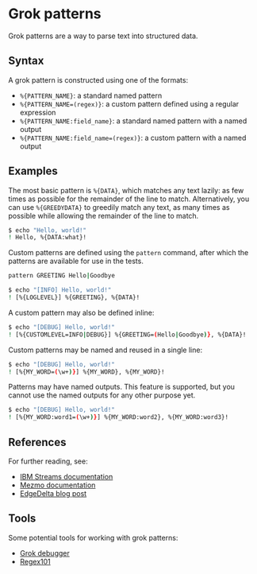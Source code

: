 # Grok patterns

Grok patterns are a way to parse text into structured data.

## Syntax

A grok pattern is constructed using one of the formats:

- `%{PATTERN_NAME}`: a standard named pattern
- `%{PATTERN_NAME=(regex)}`: a custom pattern defined using a regular expression
- `%{PATTERN_NAME:field_name}`: a standard named pattern with a named output
- `%{PATTERN_NAME:field_name=(regex)}`: a custom pattern with a named output

## Examples

The most basic pattern is `%{DATA}`, which matches any text lazily: as few times
as possible for the remainder of the line to match. Alternatively, you can use
`%{GREEDYDATA}` to greedily match any text, as many times as possible while
allowing the remainder of the line to match.

```bash session
$ echo "Hello, world!"
! Hello, %{DATA:what}!
```

Custom patterns are defined using the `pattern` command, after which the patterns
are available for use in the tests.

```bash session
pattern GREETING Hello|Goodbye

$ echo "[INFO] Hello, world!"
! [%{LOGLEVEL}] %{GREETING}, %{DATA}!
```

A custom pattern may also be defined inline:

```bash session
$ echo "[DEBUG] Hello, world!"
! [%{CUSTOMLEVEL=INFO|DEBUG}] %{GREETING=(Hello|Goodbye)}, %{DATA}!
```

Custom patterns may be named and reused in a single line:

```bash session
$ echo "[DEBUG] Hello, world!"
! [%{MY_WORD=(\w+)}] %{MY_WORD}, %{MY_WORD}!
```

Patterns may have named outputs. This feature is supported, but you cannot use
the named outputs for any other purpose yet.

```bash session
$ echo "[DEBUG] Hello, world!"
! [%{MY_WORD:word1=(\w+)}] %{MY_WORD:word2}, %{MY_WORD:word3}!
```

## References

For further reading, see:

- [IBM Streams documentation](https://www.ibm.com/docs/en/streamsets/6.x?topic=guide-grok-patterns)
- [Mezmo documentation](https://docs.mezmo.com/telemetry-pipelines/using-grok-to-parse)
- [EdgeDelta blog post](https://edgedelta.com/company/blog/what-are-grok-patterns/)

## Tools

Some potential tools for working with grok patterns:

- [Grok debugger](https://grokdebugger.com/)
- [Regex101](https://regex101.com/)
